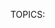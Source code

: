 TOPICS: <template>
AUTHORS: Eric Shepherd; eshepherd@mozilla.com; github:a2sheppy
         Janet Swisher; jmswisher@github.com; github:jmswisher
         hinell; al.neodim@gmail.com; github:hinell
         Michael[tm] Smith; mike@w3.org; github:sideshowbarker
         Chris Mills; chrisdavidmills@mozilla.net; mdn:chrisdavidmills
         Connor Lanigan; dev@connorlanigan.com; github:connorlanigan
         ExE Boss; ExE-Boss@github.com; github:ExE-Boss
         Masahiro Fujimoto; mfujimot@gmail.com; github:mfuji09
         Ariel Viera; ariel.viera@gmail.com; github:avierax
         Teoli; teoli@mozilla.net; mdn:teoli
         Thomas Tortorini; Mr21@mozilla.net; mdn:Mr21
         Sebastian Zartner; SebastianZ@github.com; github:SebastianZ
         Trevor Hobson; trevorhobson@github.com; github:trevorhobson
         Rouven Weßling; realityking@github.com; github:realityking
         Jérémie Patonnier; Jeremie@mozilla.net; mdn:Jeremie
         Sphinx; SphinxKnight@github.com; github:SphinxKnight
         Karen Scarfone; kscarfone@mozilla.net; mdn:kscarfone

# `<template>`

The **HTML Content Template (`<template>`)** element is a mechanism for holding HTML that is not to
be rendered immediately when a page is loaded but may be instantiated
subsequently during runtime using JavaScript.

Think of a template as a content fragment that is being stored for subsequent use in the document.
While the parser does process the contents of the `<template>` element while loading the page,
it does so only to ensure that those contents are valid; the element's contents are not rendered, however.

|  |  |
| :-- | :-- |
| **Content categories** | Metadata content, flow content, phrasing content, script-supporting element
| **Permitted content** | No restrictions
| **Tag omission** | None, both the starting and ending tag are mandatory.
| **Permitted parents** | [`<body>`](/en/webfrontend/<body>), [`<frameset>`](/en/webfrontend/<frameset>), [`<head>`](/en/webfrontend/<head>), [`<dl>`](/en/webfrontend/<dl>) and [`<colgroup>`](/en/webfrontend/<colgroup>) without a `span` attribute |
| **Permitted ARIA roles** | None |
| **DOM interface** | `HTMLTemplateElement` |

## Attributes

This element only includes the [global attributes](/en/webfrontend/HTML_Global_Attributes).

## Examples

First we start with the HTML portion of the example.

```html
<table id="producttable">
  <thead>
    <tr>
      <td>UPC_Code</td>
      <td>Product_Name</td>
    </tr>
  </thead>
  <tbody>
    <!-- existing data could optionally be included here -->
  </tbody>
</table>

<template id="productrow">
  <tr>
    <td class="record"></td>
    <td></td>
  </tr>
</template>
```

First, we have a table into which we will later insert content using JavaScript code. Then comes
the template, which describes the structure of an HTML fragment representing a single table row.

Now that the table has been created and the template defined, we use JavaScript to insert rows into
the table, with each row being constructed using the template as its basis.

```javascript
// Test to see if the browser supports the HTML template element by checking
// for the presence of the template element's content attribute.
if ('content' in document.createElement('template')) {

    // Instantiate the table with the existing HTML tbody
    // and the row with the template
    var template = document.querySelector('#productrow');

    // Clone the new row and insert it into the table
    var tbody = document.querySelector("tbody");
    var clone = document.importNode(template.content, true);
    var td = clone.querySelectorAll("td");
    td0].textContent = "1235646565";
    td1].textContent = "Stuff";

    tbody.appendChild(clone);

    // Clone the new row and insert it into the table
    var clone2 = document.importNode(template.content, true);
    td = clone2.querySelectorAll("td");
    td0].textContent = "0384928528";
    td1].textContent = "Acme Kidney Beans 2";

    tbody.appendChild(clone2);

} else {
  // Find another way to add the rows to the table because
  // the HTML template element is not supported.
}
```

The result is the original HTML table, with two new rows appended to it via JavaScript:
